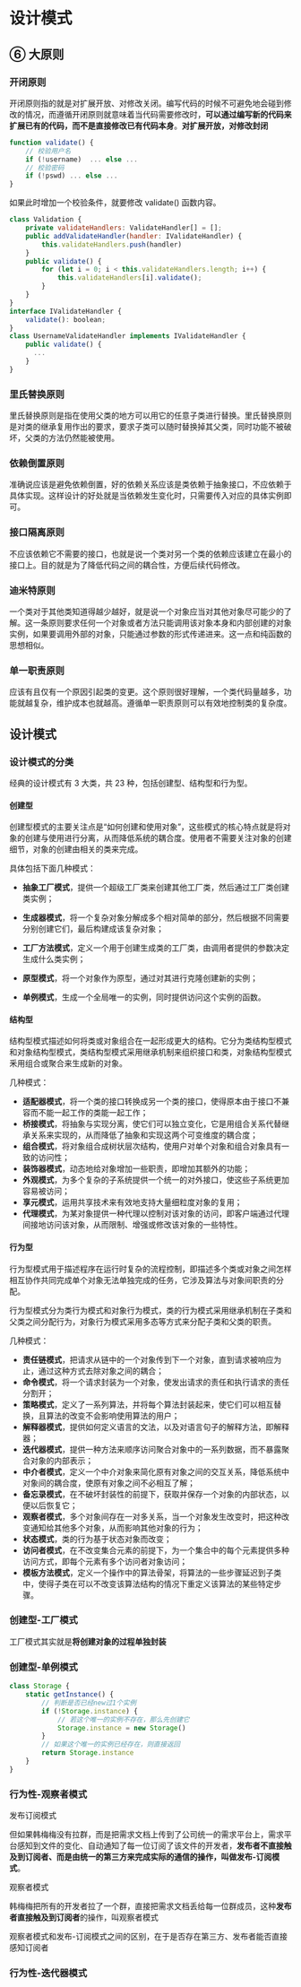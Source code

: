 # 设计模式

## ⑥ 大原则

### 开闭原则

开闭原则指的就是对扩展开放、对修改关闭。编写代码的时候不可避免地会碰到修改的情况，而遵循开闭原则就意味着当代码需要修改时，**可以通过编写新的代码来扩展已有的代码，而不是直接修改已有代码本身**。**对扩展开放，对修改封闭**

```JavaScript
function validate() {
    // 校验用户名
    if (!username)  ... else ...
    // 校验密码
    if (!pswd) ... else ...
}
```

如果此时增加一个校验条件，就要修改 validate() 函数内容。

```JavaScript
class Validation {
    private validateHandlers: ValidateHandler[] = [];
    public addValidateHandler(handler: IValidateHandler) {
        this.validateHandlers.push(handler)
    }
    public validate() {
        for (let i = 0; i < this.validateHandlers.length; i++) {
            this.validateHandlers[i].validate();
        }
    }
}
interface IValidateHandler {
    validate(): boolean;
}
class UsernameValidateHandler implements IValidateHandler {
    public validate() {
      ...
    }
}
```

### 里氏替换原则

里氏替换原则是指在使用父类的地方可以用它的任意子类进行替换。里氏替换原则是对类的继承复用作出的要求，要求子类可以随时替换掉其父类，同时功能不被破坏，父类的方法仍然能被使用。

### 依赖倒置原则

准确说应该是避免依赖倒置，好的依赖关系应该是类依赖于抽象接口，不应依赖于具体实现。这样设计的好处就是当依赖发生变化时，只需要传入对应的具体实例即可。

### 接口隔离原则

不应该依赖它不需要的接口，也就是说一个类对另一个类的依赖应该建立在最小的接口上。目的就是为了降低代码之间的耦合性，方便后续代码修改。

### 迪米特原则

一个类对于其他类知道得越少越好，就是说一个对象应当对其他对象尽可能少的了解。这一条原则要求任何一个对象或者方法只能调用该对象本身和内部创建的对象实例，如果要调用外部的对象，只能通过参数的形式传递进来。这一点和纯函数的思想相似。

### 单一职责原则

应该有且仅有一个原因引起类的变更。这个原则很好理解，一个类代码量越多，功能就越复杂，维护成本也就越高。遵循单一职责原则可以有效地控制类的复杂度。

## 设计模式

### 设计模式的分类

经典的设计模式有 3 大类，共 23 种，包括创建型、结构型和行为型。

#### 创建型

创建型模式的主要关注点是“如何创建和使用对象”，这些模式的核心特点就是将对象的创建与使用进行分离，从而降低系统的耦合度。使用者不需要关注对象的创建细节，对象的创建由相关的类来完成。

具体包括下面几种模式：

- **抽象工厂模式**，提供一个超级工厂类来创建其他工厂类，然后通过工厂类创建类实例；

- **生成器模式**，将一个复杂对象分解成多个相对简单的部分，然后根据不同需要分别创建它们，最后构建成该复杂对象；
- **工厂方法模式**，定义一个用于创建生成类的工厂类，由调用者提供的参数决定生成什么类实例；
- **原型模式**，将一个对象作为原型，通过对其进行克隆创建新的实例；
- **单例模式**，生成一个全局唯一的实例，同时提供访问这个实例的函数。

#### 结构型

结构型模式描述如何将类或对象组合在一起形成更大的结构。它分为类结构型模式和对象结构型模式，类结构型模式采用继承机制来组织接口和类，对象结构型模式釆用组合或聚合来生成新的对象。

几种模式：

- **适配器模式**，将一个类的接口转换成另一个类的接口，使得原本由于接口不兼容而不能一起工作的类能一起工作；
- **桥接模式**，将抽象与实现分离，使它们可以独立变化，它是用组合关系代替继承关系来实现的，从而降低了抽象和实现这两个可变维度的耦合度；
- **组合模式**，将对象组合成树状层次结构，使用户对单个对象和组合对象具有一致的访问性；
- **装饰器模式**，动态地给对象增加一些职责，即增加其额外的功能；
- **外观模式**，为多个复杂的子系统提供一个统一的对外接口，使这些子系统更加容易被访问；
- **享元模式**，运用共享技术来有效地支持大量细粒度对象的复用；
- **代理模式**，为某对象提供一种代理以控制对该对象的访问，即客户端通过代理间接地访问该对象，从而限制、增强或修改该对象的一些特性。

#### 行为型

行为型模式用于描述程序在运行时复杂的流程控制，即描述多个类或对象之间怎样相互协作共同完成单个对象无法单独完成的任务，它涉及算法与对象间职责的分配。

行为型模式分为类行为模式和对象行为模式，类的行为模式采用继承机制在子类和父类之间分配行为，对象行为模式采用多态等方式来分配子类和父类的职责。

几种模式：

- **责任链模式**，把请求从链中的一个对象传到下一个对象，直到请求被响应为止，通过这种方式去除对象之间的耦合；
- **命令模式**，将一个请求封装为一个对象，使发出请求的责任和执行请求的责任分割开；
- **策略模式**，定义了一系列算法，并将每个算法封装起来，使它们可以相互替换，且算法的改变不会影响使用算法的用户；
- **解释器模式**，提供如何定义语言的文法，以及对语言句子的解释方法，即解释器；
- **迭代器模式**，提供一种方法来顺序访问聚合对象中的一系列数据，而不暴露聚合对象的内部表示；
- **中介者模式**，定义一个中介对象来简化原有对象之间的交互关系，降低系统中对象间的耦合度，使原有对象之间不必相互了解；
- **备忘录模式**，在不破坏封装性的前提下，获取并保存一个对象的内部状态，以便以后恢复它；
- **观察者模式**，多个对象间存在一对多关系，当一个对象发生改变时，把这种改变通知给其他多个对象，从而影响其他对象的行为；
- **状态模式**，类的行为基于状态对象而改变；
- **访问者模式**，在不改变集合元素的前提下，为一个集合中的每个元素提供多种访问方式，即每个元素有多个访问者对象访问；
- **模板方法模式**，定义一个操作中的算法骨架，将算法的一些步骤延迟到子类中，使得子类在可以不改变该算法结构的情况下重定义该算法的某些特定步骤。

### 创建型-工厂模式

工厂模式其实就是**将创建对象的过程单独封装**

### 创建型-单例模式

```JavaScript
class Storage {
    static getInstance() {
        // 判断是否已经new过1个实例
        if (!Storage.instance) {
            // 若这个唯一的实例不存在，那么先创建它
            Storage.instance = new Storage()
        }
        // 如果这个唯一的实例已经存在，则直接返回
        return Storage.instance
    }
}
```

### 行为性-观察者模式

发布订阅模式

但如果韩梅梅没有拉群，而是把需求文档上传到了公司统一的需求平台上，需求平台感知到文件的变化、自动通知了每一位订阅了该文件的开发者，**发布者不直接触及到订阅者、而是由统一的第三方来完成实际的通信的操作，叫做发布-订阅模式**。

观察者模式

韩梅梅把所有的开发者拉了一个群，直接把需求文档丢给每一位群成员，这种**发布者直接触及到订阅者**的操作，叫观察者模式

观察者模式和发布-订阅模式之间的区别，在于是否存在第三方、发布者能否直接感知订阅者

### 行为性-迭代器模式
